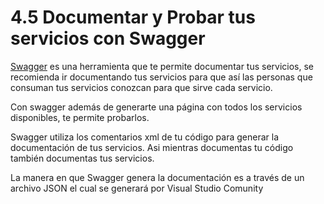 # 4.5 Documentar y Probar tus servicios con Swagger

[Swagger](https://swagger.io) es una herramienta que te permite documentar tus servicios, se recomienda ir documentando tus servicios para que así las personas que consuman tus servicios conozcan para que sirve cada servicio.

Con swagger además de generarte una página con todos los servicios disponibles, te permite probarlos.

Swagger utiliza los comentarios xml de tu código para generar la documentación de tus servicios. Asi mientras documentas tu código también documentas tus servicios.

La manera en que Swagger genera la documentación es a través de un archivo JSON el cual se generará por Visual Studio Comunity


